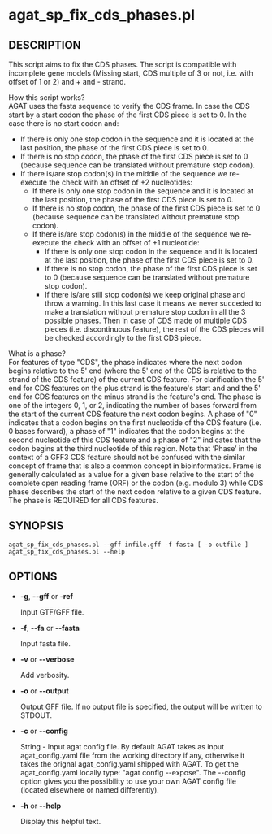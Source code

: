 # agat_sp_fix_cds_phases.pl

## DESCRIPTION

This script aims to fix the CDS phases.
The script is compatible with incomplete gene models (Missing start, CDS
multiple of 3 or not, i.e. with offset of 1 or 2) and + and - strand.

How this script works?  
AGAT uses the fasta sequence to verify the CDS frame.
In case the CDS start by a start codon the phase of the first CDS piece is set to 0.
In the case there is no start codon and: 
  - If there is only one stop codon in the sequence and it is located at the last position, the phase of the first CDS piece is set to 0.
  - If there is no stop codon, the phase of the first CDS piece is set to 0 (because sequence can be translated without premature stop codon).
  - If there is/are stop codon(s) in the middle of the sequence we re-execute the check with an offset of +2 nucleotides:
    - If there is only one stop codon in the sequence and it is located at the last position, the phase of the first CDS piece is set to 0.
    - If there is no stop codon, the phase of the first CDS piece is set to 0 (because sequence can be translated without premature stop codon).
    - If there is/are stop codon(s) in the middle of the sequence we re-execute the check with an offset of +1 nucleotide:
        - If there is only one stop codon in the sequence and it is located at the last position, the phase of the first CDS piece is set to 0.
        - If there is no stop codon, the phase of the first CDS piece is set to 0 (because sequence can be translated without premature stop codon).
        - If there is/are still stop codon(s) we keep original phase and throw a warning. In this last case it means we never succeded to make a translation without premature stop codon in all the 3 possible phases.
Then in case of CDS made of multiple CDS pieces (i.e. discontinuous feature), the rest of the CDS pieces will be checked accordingly to the first CDS piece.

What is a phase?  
For features of type "CDS", the phase indicates where the next codon begins
relative to the 5' end (where the 5' end of the CDS is relative to the strand
of the CDS feature) of the current CDS feature. For clarification the 5' end
for CDS features on the plus strand is the feature's start and and the 5' end
for CDS features on the minus strand is the feature's end. The phase is one of
the integers 0, 1, or 2, indicating the number of bases forward from the start
of the current CDS feature the next codon begins. A phase of "0" indicates that
a codon begins on the first nucleotide of the CDS feature (i.e. 0 bases forward),
a phase of "1" indicates that the codon begins at the second nucleotide of this
CDS feature and a phase of "2" indicates that the codon begins at the third
nucleotide of this region. Note that ‘Phase’ in the context of a GFF3 CDS
feature should not be confused with the similar concept of frame that is also a
common concept in bioinformatics. Frame is generally calculated as a value for
a given base relative to the start of the complete open reading frame (ORF) or
the codon (e.g. modulo 3) while CDS phase describes the start of the next codon
relative to a given CDS feature.  
The phase is REQUIRED for all CDS features.

## SYNOPSIS

```
agat_sp_fix_cds_phases.pl --gff infile.gff -f fasta [ -o outfile ]
agat_sp_fix_cds_phases.pl --help
```

## OPTIONS

- **-g**, **--gff** or **-ref**

    Input GTF/GFF file.

- **-f**, **--fa** or **--fasta**

    Input fasta file.

- **-v** or **--verbose**

    Add verbosity.

- **-o** or **--output**

    Output GFF file. If no output file is specified, the output will be
    written to STDOUT.

- **-c** or **--config**

    String - Input agat config file. By default AGAT takes as input agat_config.yaml file from the working directory if any,
    otherwise it takes the orignal agat_config.yaml shipped with AGAT. To get the agat_config.yaml locally type: "agat config --expose".
    The --config option gives you the possibility to use your own AGAT config file (located elsewhere or named differently).

- **-h** or **--help**

    Display this helpful text.


